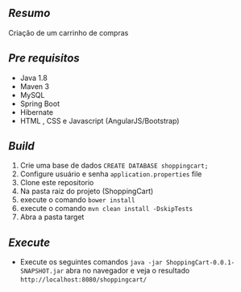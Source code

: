 ## *Resumo*
Criação de um carrinho de compras

## *Pre requisitos*
* Java 1.8
* Maven 3
* MySQL
* Spring Boot
* Hibernate
* HTML , CSS e Javascript (AngularJS/Bootstrap)

## *Build*
1. Crie uma base de dados ```CREATE DATABASE shoppingcart;```
2. Configure usuário e senha ```application.properties``` file
3. Clone este repositorio
4. Na pasta raiz do projeto (ShoppingCart)
5. execute o comando ```bower install```
6. execute o comando ```mvn clean install -DskipTests```
7. Abra a pasta target

## *Execute*
* Execute os seguintes comandos
```java -jar ShoppingCart-0.0.1-SNAPSHOT.jar```
abra no navegador e veja o resultado ```http://localhost:8080/shoppingcart/```
